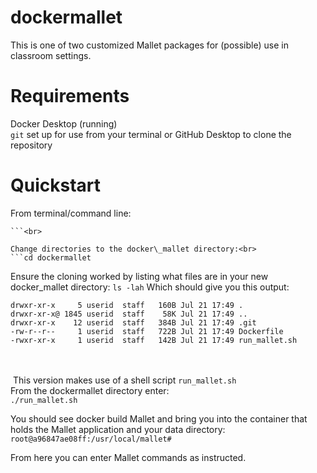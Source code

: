 # dockermallet
This is one of two customized Mallet packages for (possible) use in classroom settings. <br>
# Requirements<br>
Docker Desktop (running)<br>
```git``` set up for use from your terminal or GitHub Desktop to clone the repository <br>
# Quickstart<br>
From terminal/command line:<br>
```git clone https://github.com/ccarvel/dockermallet.git
```<br>

Change directories to the docker\_mallet directory:<br>
```cd dockermallet
```
Ensure the cloning worked by listing what files are in your new docker\_mallet directory:
```ls -lah```
Which should give you this output:
```total 16
drwxr-xr-x     5 userid  staff   160B Jul 21 17:49 .
drwxr-xr-x@ 1845 userid  staff    58K Jul 21 17:49 ..
drwxr-xr-x    12 userid  staff   384B Jul 21 17:49 .git
-rw-r--r--     1 userid  staff   722B Jul 21 17:49 Dockerfile
-rwxr-xr-x     1 userid  staff   142B Jul 21 17:49 run_mallet.sh
```
<br><br>
 This version makes use of a shell script ```run_mallet.sh```<br>
From the dockermallet directory enter:<br>
```./run_mallet.sh```<br>

You should see docker build Mallet and bring you into the container that holds the Mallet application and your data directory:
```root@a96847ae08ff:/usr/local/mallet#```<br>

From here you can enter Mallet commands as instructed.
